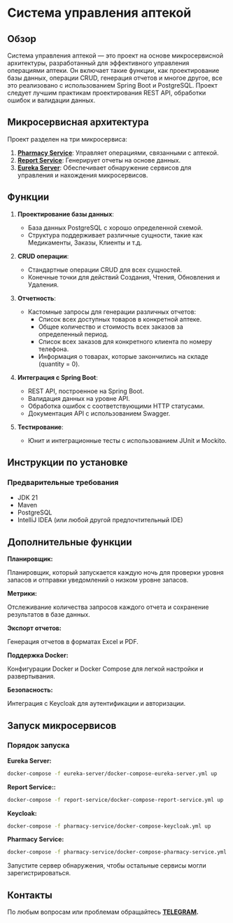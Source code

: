 # Система управления аптекой

## Обзор

Система управления аптекой — это проект на основе микросервисной архитектуры, разработанный для эффективного управления операциями аптеки. Он включает такие функции, как проектирование базы данных, операции CRUD, генерация отчетов и многое другое, все это реализовано с использованием Spring Boot и PostgreSQL. Проект следует лучшим практикам проектирования REST API, обработки ошибок и валидации данных.

## Микросервисная архитектура

Проект разделен на три микросервиса:
1. **[Pharmacy Service](https://github.com/Abdulloev-Bakhtovar/PharmacyService)**: Управляет операциями, связанными с аптекой.
2. **[Report Service](https://github.com/Abdulloev-Bakhtovar/ReportService)**: Генерирует отчеты на основе данных.
3. **[Eureka Server](https://github.com/Abdulloev-Bakhtovar/EurekaServer)**: Обеспечивает обнаружение сервисов для управления и нахождения микросервисов.

## Функции

1. **Проектирование базы данных**:
    - База данных PostgreSQL с хорошо определенной схемой.
    - Структура поддерживает различные сущности, такие как Медикаменты, Заказы, Клиенты и т.д.

2. **CRUD операции**:
    - Стандартные операции CRUD для всех сущностей.
    - Конечные точки для действий Создания, Чтения, Обновления и Удаления.

3. **Отчетность**:
    - Кастомные запросы для генерации различных отчетов:
        - Список всех доступных товаров в конкретной аптеке.
        - Общее количество и стоимость всех заказов за определенный период.
        - Список всех заказов для конкретного клиента по номеру телефона.
        - Информация о товарах, которые закончились на складе (quantity = 0).

4. **Интеграция с Spring Boot**:
    - REST API, построенное на Spring Boot.
    - Валидация данных на уровне API.
    - Обработка ошибок с соответствующими HTTP статусами.
    - Документация API с использованием Swagger.

5. **Тестирование**:
    - Юнит и интеграционные тесты с использованием JUnit и Mockito.

## Инструкции по установке

### Предварительные требования

- JDK 21
- Maven
- PostgreSQL
- IntelliJ IDEA (или любой другой предпочтительный IDE)

## Дополнительные функции
**Планировщик:**

Планировщик, который запускается каждую ночь для проверки уровня запасов и отправки уведомлений о низком уровне запасов.

**Метрики:**

Отслеживание количества запросов каждого отчета и сохранение результатов в базе данных.

**Экспорт отчетов:**

Генерация отчетов в форматах Excel и PDF.

**Поддержка Docker:**

Конфигурации Docker и Docker Compose для легкой настройки и развертывания.

**Безопасность:**

Интеграция с Keycloak для аутентификации и авторизации.

## Запуск микросервисов
### Порядок запуска
**Eureka Server:**

```bash
docker-compose -f eureka-server/docker-compose-eureka-server.yml up
```
**Report Service::**

```bash
docker-compose -f report-service/docker-compose-report-service.yml up
```

**Keycloak:**

```bash
docker-compose -f pharmacy-service/docker-compose-keycloak.yml up
```

**Pharmacy Service:**

```bash
docker-compose -f pharmacy-service/docker-compose-pharmacy-service.yml up
```

Запустите сервер обнаружения, чтобы остальные сервисы могли зарегистрироваться.

## Контакты
По любым вопросам или проблемам обращайтесь **[TELEGRAM](https://t.me/bakht_2003).**